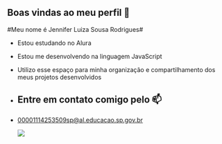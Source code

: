 ## Boas vindas ao meu perfil 🖤

#Meu nome é Jennifer Luiza Sousa Rodrigues#

- Estou estudando no Alura
- Estou me desenvolvendo na linguagem JavaScript
- Utilizo esse espaço para minha organização e compartilhamento dos meus projetos desenvolvidos

- ## Entre em contato comigo pelo 📫
- 00001114253509sp@al.educacao.sp.gov.br

  ![](https://media1.tenor.com/m/OUOBkawxWIAAAAAC/paola.gif)

